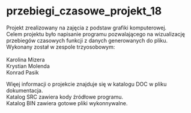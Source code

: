 # przebiegi_czasowe_projekt_18
Projekt zrealizowany na zajęcia z podstaw grafiki komputerowej.<br /> 
Celem projektu było napisanie programu pozwalającego na wizualizację przebiegów czasowych funkcji z danych generowanych do pliku.<br /> 
Wykonany został w zespole trzyosobowym: <br /> 
<br /> 
Karolina Mizera<br /> 
Krystian Molenda<br /> 
Konrad Pasik<br /> 

Więej informacji o projekcie znajduje się w katalogu DOC w pliku dokumentacja.<br /> 
Katalog SRC zawiera kody źródłowe programu.<br /> 
Katalog BIN zawiera gotowe pliki wykonnywalne.<br /> 
